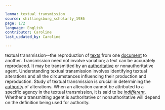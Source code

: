 ```yaml
---

lemma: textual transmission
source: shillingsburg_scholarly_1986
page: 172
language: English
contributor: Caroline
last_updated_by: Caroline

---
```


textual transmission--the reproduction of [texts](text.html) from one [document](document.html) to another. Transmission need not involve variation; a text can be accurately reproduced. It may be transmitted by an [authoritative](authoritative.html) or nonauthoritative agent. Understanding textual transmission involves identifying textual alterations and all the circumstances influencing their production and reproduction. Study of textual transmission is crucial in determining the [authority](authority.html) of alterations. When an alteration cannot be attributed to a specific agency in the textual transmission, it is said to be _[indifferent](variantIndifferent.html)_. Whether a transmitting agent is authoritative or nonauthoritative will depend on the definition being used for authority.
